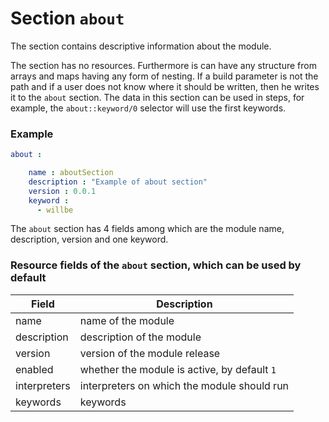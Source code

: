 # Section <code>about</code>

The section contains descriptive information about the module.

The section has no resources. Furthermore is can have any structure from arrays and maps having any form of nesting. If a build parameter is not the path and if a user does not know where it should be written, then he writes it to the `about` section. The data in this section can be used in steps, for example, the `about::keyword/0` selector will use the first keywords.

### Example

```yaml
about :

    name : aboutSection
    description : "Example of about section"
    version : 0.0.1
    keyword :
      - willbe

```

The `about` section has 4 fields among which are the module name, description, version and one keyword.

### Resource fields of the `about` section, which can be used by default

| Field          | Description                             |
|----------------|-----------------------------------------|
| name           | name of the module                      |
| description    | description of the module               |
| version        | version of the module release           |
| enabled        | whether the module is active, by default `1` |
| interpreters   | interpreters on which the module should run     |
| keywords       | keywords                                |  
